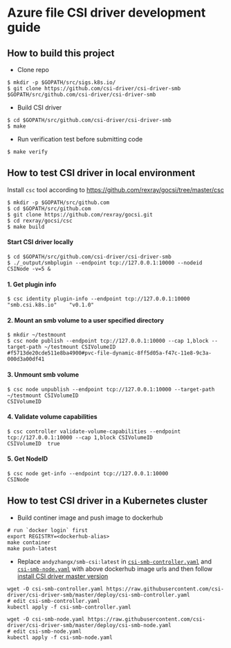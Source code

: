 # Azure file CSI driver development guide

## How to build this project
 - Clone repo
```
$ mkdir -p $GOPATH/src/sigs.k8s.io/
$ git clone https://github.com/csi-driver/csi-driver-smb $GOPATH/src/github.com/csi-driver/csi-driver-smb
```

 - Build CSI driver
```
$ cd $GOPATH/src/github.com/csi-driver/csi-driver-smb
$ make
```

 - Run verification test before submitting code
```
$ make verify
```

## How to test CSI driver in local environment

Install `csc` tool according to https://github.com/rexray/gocsi/tree/master/csc
```
$ mkdir -p $GOPATH/src/github.com
$ cd $GOPATH/src/github.com
$ git clone https://github.com/rexray/gocsi.git
$ cd rexray/gocsi/csc
$ make build
```

#### Start CSI driver locally
```
$ cd $GOPATH/src/github.com/csi-driver/csi-driver-smb
$ ./_output/smbplugin --endpoint tcp://127.0.0.1:10000 --nodeid CSINode -v=5 &
```

#### 1. Get plugin info
```
$ csc identity plugin-info --endpoint tcp://127.0.0.1:10000
"smb.csi.k8s.io"    "v0.1.0"
```

#### 2. Mount an smb volume to a user specified directory
```
$ mkdir ~/testmount
$ csc node publish --endpoint tcp://127.0.0.1:10000 --cap 1,block --target-path ~/testmount CSIVolumeID
#f5713de20cde511e8ba4900#pvc-file-dynamic-8ff5d05a-f47c-11e8-9c3a-000d3a00df41
```

#### 3. Unmount smb volume
```
$ csc node unpublish --endpoint tcp://127.0.0.1:10000 --target-path ~/testmount CSIVolumeID
CSIVolumeID
```

#### 4. Validate volume capabilities
```
$ csc controller validate-volume-capabilities --endpoint tcp://127.0.0.1:10000 --cap 1,block CSIVolumeID
CSIVolumeID  true
```

#### 5. Get NodeID
```
$ csc node get-info --endpoint tcp://127.0.0.1:10000
CSINode
```

## How to test CSI driver in a Kubernetes cluster

 - Build continer image and push image to dockerhub
```
# run `docker login` first
export REGISTRY=<dockerhub-alias>
make container
make push-latest
```

 - Replace `andyzhangx/smb-csi:latest` in [`csi-smb-controller.yaml`](https://github.com/csi-driver/csi-driver-smb/blob/master/deploy/csi-smb-controller.yaml) and [`csi-smb-node.yaml`](https://github.com/csi-driver/csi-driver-smb/blob/master/deploy/csi-smb-node.yaml) with above dockerhub image urls and then follow [install CSI driver master version](https://github.com/csi-driver/csi-driver-smb/blob/master/docs/install-csi-driver-master.md)
 ```
wget -O csi-smb-controller.yaml https://raw.githubusercontent.com/csi-driver/csi-driver-smb/master/deploy/csi-smb-controller.yaml
# edit csi-smb-controller.yaml
kubectl apply -f csi-smb-controller.yaml

wget -O csi-smb-node.yaml https://raw.githubusercontent.com/csi-driver/csi-driver-smb/master/deploy/csi-smb-node.yaml
# edit csi-smb-node.yaml
kubectl apply -f csi-smb-node.yaml
 ```
